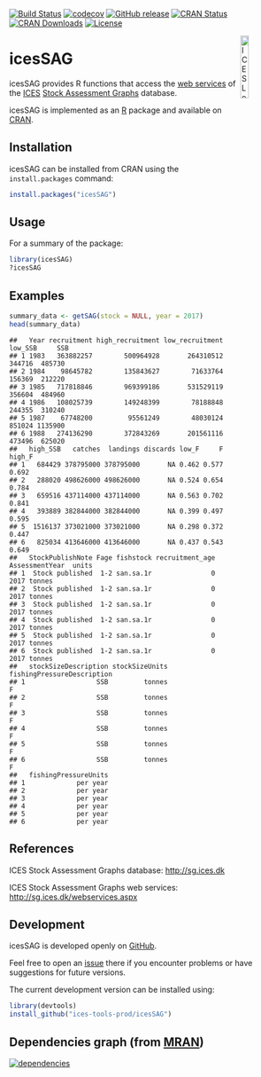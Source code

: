 [![Build Status](https://travis-ci.org/ices-tools-prod/icesSAG.svg?branch=release)](https://travis-ci.org/ices-tools-prod/icesSAG) [![codecov](https://codecov.io/gh/ices-tools-prod/icesSAG/branch/master/graph/badge.svg)](https://codecov.io/gh/ices-tools-prod/icesSAG) [![GitHub release](https://img.shields.io/github/release/ices-tools-prod/icesSAG.svg?maxAge=6000)]() [![CRAN Status](http://www.r-pkg.org/badges/version/icesSAG)](https://cran.r-project.org/package=icesSAG) [![CRAN Downloads](http://cranlogs.r-pkg.org/badges/grand-total/icesSAG)](https://cran.r-project.org/package=icesSAG) [![License](https://img.shields.io/badge/license-GPL%20(%3E%3D%202)-blue.svg)](https://www.gnu.org/licenses/gpl-3.0.en.html)

[<img align="right" alt="ICES Logo" width="17%" height="17%" src="http://ices.dk/_layouts/15/1033/images/icesimg/iceslogo.png">](http://ices.dk)

icesSAG
=======

icesSAG provides R functions that access the [web services](http://sg.ices.dk/webservices.aspx) of the [ICES](http://ices.dk) [Stock Assessment Graphs](http://sg.ices.dk) database.

icesSAG is implemented as an [R](https://www.r-project.org) package and available on [CRAN](https://cran.r-project.org/package=icesSAG).

Installation
------------

icesSAG can be installed from CRAN using the `install.packages` command:

``` r
install.packages("icesSAG")
```

Usage
-----

For a summary of the package:

``` r
library(icesSAG)
?icesSAG
```

Examples
--------

``` r
summary_data <- getSAG(stock = NULL, year = 2017)
head(summary_data)
```

    ##   Year recruitment high_recruitment low_recruitment low_SSB     SSB
    ## 1 1983   363882257        500964928       264310512  344716  485730
    ## 2 1984    98645782        135843627        71633764  156369  212220
    ## 3 1985   717818846        969399186       531529119  356604  484960
    ## 4 1986   108025739        149248399        78188848  244355  310240
    ## 5 1987    67748200         95561249        48030124  851024 1135900
    ## 6 1988   274136290        372843269       201561116  473496  625020
    ##   high_SSB   catches  landings discards low_F     F high_F
    ## 1   684429 378795000 378795000       NA 0.462 0.577  0.692
    ## 2   288020 498626000 498626000       NA 0.524 0.654  0.784
    ## 3   659516 437114000 437114000       NA 0.563 0.702  0.841
    ## 4   393889 382844000 382844000       NA 0.399 0.497  0.595
    ## 5  1516137 373021000 373021000       NA 0.298 0.372  0.447
    ## 6   825034 413646000 413646000       NA 0.437 0.543  0.649
    ##   StockPublishNote Fage fishstock recruitment_age AssessmentYear  units
    ## 1  Stock published  1-2 san.sa.1r               0           2017 tonnes
    ## 2  Stock published  1-2 san.sa.1r               0           2017 tonnes
    ## 3  Stock published  1-2 san.sa.1r               0           2017 tonnes
    ## 4  Stock published  1-2 san.sa.1r               0           2017 tonnes
    ## 5  Stock published  1-2 san.sa.1r               0           2017 tonnes
    ## 6  Stock published  1-2 san.sa.1r               0           2017 tonnes
    ##   stockSizeDescription stockSizeUnits fishingPressureDescription
    ## 1                  SSB         tonnes                          F
    ## 2                  SSB         tonnes                          F
    ## 3                  SSB         tonnes                          F
    ## 4                  SSB         tonnes                          F
    ## 5                  SSB         tonnes                          F
    ## 6                  SSB         tonnes                          F
    ##   fishingPressureUnits
    ## 1             per year
    ## 2             per year
    ## 3             per year
    ## 4             per year
    ## 5             per year
    ## 6             per year

References
----------

ICES Stock Assessment Graphs database: <http://sg.ices.dk>

ICES Stock Assessment Graphs web services: <http://sg.ices.dk/webservices.aspx>

Development
-----------

icesSAG is developed openly on [GitHub](https://github.com/ices-tools-prod/icesSAG).

Feel free to open an [issue](https://github.com/ices-tools-prod/icesSAG/issues) there if you encounter problems or have suggestions for future versions.

The current development version can be installed using:

``` r
library(devtools)
install_github("ices-tools-prod/icesSAG")
```

Dependencies graph (from [MRAN](https://mran.microsoft.com/package/icesSAG/#depend))
------------------------------------------------------------------------------------

[![dependencies](https://mran.microsoft.com/packagedata/graphs/icesSAG.png)](https://mran.microsoft.com/package/icesSAG/#depend)
